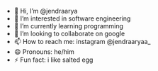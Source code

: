 - 👋 Hi, I’m @jendraarya
- 👀 I’m interested in software engineering
- 🌱 I’m currently learning programming
- 💞️ I’m looking to collaborate on google
- 📫 How to reach me: instagram @jendraaryaa_
- 😄 Pronouns: he/him
- ⚡ Fun fact: i like salted egg

<!---
jendraarya/jendraarya is a ✨ special ✨ repository because its `README.md` (this file) appears on your GitHub profile.
You can click the Preview link to take a look at your changes.
--->
